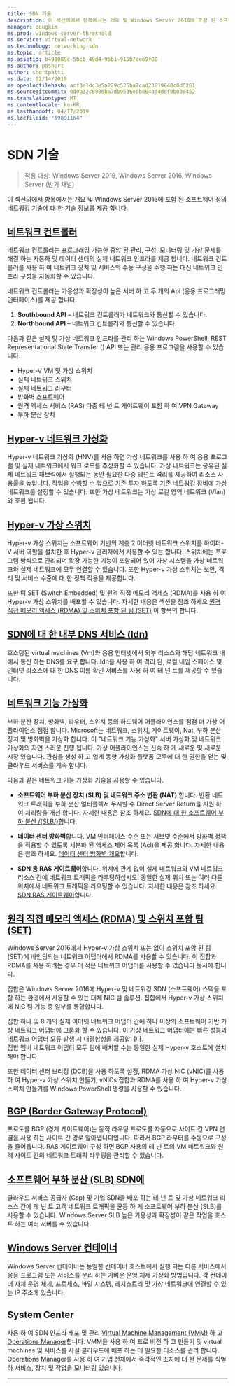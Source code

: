 ```yaml
---
title: SDN 기술
description: 이 섹션의에서 항목에서는 개요 및 Windows Server 2016에 포함 된 소프트웨어 정의 네트워킹 기술에 대 한 기술 정보를 제공 합니다.
manager: dougkim
ms.prod: windows-server-threshold
ms.service: virtual-network
ms.technology: networking-sdn
ms.topic: article
ms.assetid: b491089c-5bcb-49d4-95b1-915b7ce69f88
ms.author: pashort
author: shortpatti
ms.date: 02/14/2019
ms.openlocfilehash: acf3e1dc3e5a229c525ba7cad23819640c0d5261
ms.sourcegitcommit: 0d0b32c8986ba7db9536e0b8648d4ddf9b03e452
ms.translationtype: MT
ms.contentlocale: ko-KR
ms.lasthandoff: 04/17/2019
ms.locfileid: "59891164"
---
```

# <a name="sdn-technologies"></a>SDN 기술

>적용 대상: Windows Server 2019, Windows Server 2016, Windows Server (반기 채널)

이 섹션의에서 항목에서는 개요 및 Windows Server 2016에 포함 된 소프트웨어 정의 네트워킹 기술에 대 한 기술 정보를 제공 합니다.  

## <a name="network-controllernetwork-controllernetwork-controllermd"></a>[네트워크 컨트롤러](network-controller/Network-Controller.md)

네트워크 컨트롤러는 프로그래밍 가능한 중앙 된 관리, 구성, 모니터링 및 가상 문제를 해결 하는 자동화 및 데이터 센터의 실제 네트워크 인프라를 제공 합니다. 네트워크 컨트롤러를 사용 하 여 네트워크 장치 및 서비스의 수동 구성을 수행 하는 대신 네트워크 인프라 구성을 자동화할 수 있습니다. 

네트워크 컨트롤러는 가용성과 확장성이 높은 서버 하 고 두 개의 Api (응용 프로그래밍 인터페이스)를 제공 합니다.

1. **Southbound API** – 네트워크 컨트롤러가 네트워크와 통신할 수 있습니다.
2. **Northbound API** – 네트워크 컨트롤러와 통신할 수 있습니다.

다음과 같은 실제 및 가상 네트워크 인프라를 관리 하는 Windows PowerShell, REST Representational State Transfer () API 또는 관리 응용 프로그램을 사용할 수 있습니다.

- Hyper-V VM 및 가상 스위치 
- 실제 네트워크 스위치 
- 실제 네트워크 라우터 
- 방화벽 소프트웨어 
- 원격 액세스 서비스 (RAS) 다중 테 넌 트 게이트웨이 포함 하 여 VPN Gateway 
- 부하 분산 장치 
  

  
## <a name="hyper-v-network-virtualizationhyper-v-network-virtualizationhyper-v-network-virtualizationmd"></a>[Hyper-v 네트워크 가상화](hyper-v-network-virtualization/Hyper-V-Network-Virtualization.md)

Hyper-v 네트워크 가상화 (HNV)를 사용 하면 가상 네트워크를 사용 하 여 응용 프로그램 및 실제 네트워크에서 워크 로드를 추상화할 수 있습니다. 가상 네트워크는 공유된 실제 네트워크 패브릭에서 실행되는 동안 필요한 다중 테넌트 격리를 제공하여 리소스 사용률을 높입니다. 작업을 수행할 수 앞으로 기존 투자 하도록 기존 네트워킹 장비에 가상 네트워크를 설정할 수 있습니다. 또한 가상 네트워크는 가상 로컬 영역 네트워크 (Vlan)와 호환 됩니다.   
  
  
## <a name="hyper-v-virtual-switchvirtualizationhyper-v-virtual-switchhyper-v-virtual-switchmd"></a>[Hyper-v 가상 스위치](../../../virtualization/hyper-v-virtual-switch/Hyper-V-Virtual-Switch.md) 

Hyper-v 가상 스위치는 소프트웨어 기반의 계층 2 이더넷 네트워크 스위치를 하이퍼-V 서버 역할을 설치한 후 Hyper-v 관리자에서 사용할 수 있는 합니다. 스위치에는 프로그램 방식으로 관리되며 확장 가능한 기능이 포함되어 있어 가상 시스템을 가상 네트워크와 실제 네트워크에 모두 연결할 수 있습니다. 또한 Hyper-v 가상 스위치는 보안, 격리 및 서비스 수준에 대 한 정책 적용을 제공합니다.
  
또한 팀 SET (Switch Embedded) 및 원격 직접 메모리 액세스 (RDMA)를 사용 하 여 Hyper-v 가상 스위치를 배포할 수 있습니다. 자세한 내용은 섹션을 참조 하세요 [원격 직접 메모리 액세스 (RDMA) 및 스위치 포함 된 팀 (SET)](#bkmk_rdma) 이 항목의 합니다.  

## <a name="internal-dns-service-idns-for-sdnidns-for-sdnmd"></a>[SDN에 대 한 내부 DNS 서비스 (Idn)](Idns-for-Sdn.md)

호스팅된 virtual machines (Vm)와 응용 인터넷에서 외부 리소스와 해당 네트워크 내에서 통신 하는 DNS를 요구 합니다. Idn을 사용 하 여 격리 된, 로컬 네임 스페이스 및 인터넷 리소스에 대 한 DNS 이름 확인 서비스를 사용 하 여 테 넌 트를 제공할 수 있습니다. 
  
## <a name="network-function-virtualizationnetwork-function-virtualizationnetwork-function-virtualizationmd"></a>[네트워크 기능 가상화](network-function-virtualization/Network-Function-Virtualization.md)

부하 분산 장치, 방화벽, 라우터, 스위치 등의 하드웨어 어플라이언스를 점점 더 가상 어플라이언스 점점 합니다. Microsoft는 네트워크, 스위치, 게이트웨이, Nat, 부하 분산 장치 및 방화벽을 가상화 합니다. 이 "네트워크 기능 가상화" 서버 가상화 및 네트워크 가상화의 자연 스러운 진행 됩니다. 가상 어플라이언스는 신속 하 게 새로운 및 새로운 시장 있습니다. 관심을 생성 하 고 업계 동향 가상화 플랫폼 모두에 대 한 권한을 얻는 및 클라우드 서비스를 계속 합니다. 
  
다음과 같은 네트워크 기능 가상화 기술을 사용할 수 있습니다.  
  
-   **소프트웨어 부하 분산 장치 (SLB) 및 네트워크 주소 변환 (NAT)** 합니다. 반환 네트워크 트래픽을 부하 분산 멀티플렉서 무시할 수 Direct Server Return을 지원 하 여 처리량을 개선 합니다. 자세한 내용은 참조 하세요. [SDN에 대 한 소프트웨어 부하 분산 /(SLB/)](network-function-virtualization/software-load-balancing-for-sdn.md)합니다.
  
-   **데이터 센터 방화벽**합니다. VM 인터페이스 수준 또는 서브넷 수준에서 방화벽 정책을 적용할 수 있도록 세분화 된 액세스 제어 목록 (Acl)을 제공 합니다. 자세한 내용은 참조 하세요. [데이터 센터 방화벽 개요](network-function-virtualization/Datacenter-Firewall-Overview.md)합니다.
  
-   **SDN 용 RAS 게이트웨이**합니다. 위치에 관계 없이 실제 네트워크와 VM 네트워크 리소스 간에 네트워크 트래픽을 라우팅하십시오. 동일한 실제 위치 또는 여러 다른 위치에서 네트워크 트래픽을 라우팅할 수 있습니다. 자세한 내용은 참조 하세요. [SDN RAS 게이트웨이](network-function-virtualization/RAS-Gateway-for-SDN.md)합니다.

  
## <a name="remote-direct-memory-access-rdma-and-switch-embedded-teaming-sethttpsdocsmicrosoftcomwindows-servervirtualizationhyper-v-virtual-switchrdma-and-switch-embedded-teaming"></a>[원격 직접 메모리 액세스 (RDMA) 및 스위치 포함 팀 (SET)](https://docs.microsoft.com/windows-server/virtualization/hyper-v-virtual-switch/rdma-and-switch-embedded-teaming)  
Windows Server 2016에서 Hyper-v 가상 스위치 또는 없이 스위치 포함 된 팀 (SET)에 바인딩되는 네트워크 어댑터에서 RDMA를 사용할 수 있습니다. 이 집합과 RDMA를 사용 하려는 경우 더 적은 네트워크 어댑터를 사용할 수 있습니다 동시에 합니다.  
  
집합은 Windows Server 2016에 Hyper-v 및 네트워킹 SDN (소프트웨어) 스택을 포함 하는 환경에서 사용할 수 있는 대체 NIC 팀 솔루션. 집합에서 Hyper-v 가상 스위치에 NIC 팀 기능 중 일부를 통합합니다.  
  
집합 하나 및 8 개의 실제 이더넷 네트워크 어댑터 간에 하나 이상의 소프트웨어 기반 가상 네트워크 어댑터에 그룹화 할 수 있습니다. 이 가상 네트워크 어댑터에는 빠른 성능과 네트워크 어댑터 오류 발생 시 내결함성을 제공합니다.  
집합 멤버 네트워크 어댑터 모두 팀에 배치할 수는 동일한 실제 Hyper-v 호스트에 설치 해야 합니다.  
  
또한 데이터 센터 브리징 (DCB)을 사용 하도록 설정, RDMA 가상 NIC (vNIC)를 사용 하 여 Hyper-v 가상 스위치 만들기, vNICs 집합과 RDMA를 사용 하 여 Hyper-v 가상 스위치 만들기를 Windows PowerShell 명령을 사용할 수 있습니다.  

  

## <a name="border-gateway-protocol-bgpremoteremote-accessbgpborder-gateway-protocol-bgpmd"></a>[BGP (Border Gateway Protocol)](../../../remote/remote-access/bgp/Border-Gateway-Protocol-BGP.md)
  
프로토콜 BGP (경계 게이트웨이)는 동적 라우팅 프로토콜 자동으로 사이트 간 VPN 연결을 사용 하는 사이트 간 경로 알아냅니다입니다. 따라서 BGP 라우터를 수동으로 구성을 줄어듭니다.   RAS 게이트웨이 구성 하면 BGP 사용의 테 넌 트의 VM 네트워크와 원격 사이트 간의 네트워크 트래픽 라우팅을 관리할 수 있습니다.  
  
## <a name="software-load-balancing-slb-for-sdnnetwork-function-virtualizationsoftware-load-balancing-for-sdnmd"></a>[소프트웨어 부하 분산 (SLB) SDN에](network-function-virtualization/software-load-balancing-for-sdn.md)
클라우드 서비스 공급자 (Csp) 및 기업 SDN을 배포 하는 테 넌 트 및 가상 네트워크 리소스 간에 테 넌 트 고객 네트워크 트래픽을 균등 하 게 소프트웨어 부하 분산 (SLB)를 사용할 수 있습니다. Windows Server SLB 높은 가용성과 확장성이 같은 작업을 호스트 하는 여러 서버를 수 있습니다. 

## <a name="windows-server-containerscontainerscontainer-networking-overviewmd"></a>[Windows Server 컨테이너](Containers/Container-networking-overview.md)

Windows Server 컨테이너는 동일한 컨테이너 호스트에서 실행 되는 다른 서비스에서 응용 프로그램 또는 서비스를 분리 하는 가벼운 운영 체제 가상화 방법입니다. 각 컨테이너 자체 운영 체제, 프로세스, 파일 시스템, 레지스트리 및 가상 네트워크에 연결할 수 있는 IP 주소에 있습니다. 


## <a name="system-center"></a>System Center  
사용 하 여 SDN 인프라 배포 및 관리 [Virtual Machine Management (VMM)](https://docs.microsoft.com/system-center/vmm/) 하 고 [Operations Manager](https://docs.microsoft.com/system-center/scom/)합니다. VMM을 사용 하 여 프로 비전 하 고 만들기 및 virtual machines 및 서비스를 사설 클라우드에 배포 하는 데 필요한 리소스를 관리 합니다.  Operations Manager를 사용 하 여 기업 전체에서 즉각적인 조치에 대 한 문제를 식별 하 서비스, 장치 및 작업을 모니터링 있습니다. 


---